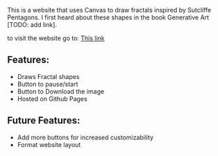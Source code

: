 This is a website that uses Canvas to draw fractals inspired by Sutcliffe Pentagons. I first heard about these shapes in the book Generative Art [TODO: add link].

to visit the website go to: [This link](https://github.com/Saudi-Claus/Sutcliffe_Pentagon_website/settings/pages#:~:text=https%3A//saudi%2Dclaus.github.io/Sutcliffe_Pentagon_website/)

## Features:
- Draws Fractal shapes
- Button to pause/start
- Button to Download the image
- Hosted on Github Pages

## Future Features:
- Add more buttons for increased customizability
- Format website layout